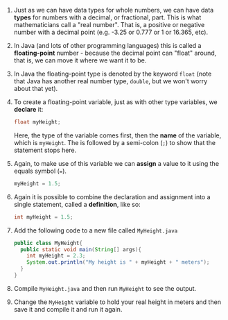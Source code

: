 1. Just as we can have data types for whole numbers, we can have data **types** for numbers with a decimal, or fractional, part. This is what mathematicians call a "real number". That is, a positive or negative number with a decimal point \(e.g. -3.25 or 0.777 or 1 or 16.365, etc\).
2. In Java (and lots of other programming languages) this is called a **floating-point** number - because the decimal point can "float" around, that is, we can move it where we want it to be.
3. In Java the floating-point type is denoted by the keyword `float` (note that Java has another real number type, `double`, but we won't worry about that yet).
4. To create a floating-point variable, just as with other type variables, we **declare** it:

   ```java
   float myHeight;
   ```

   Here, the type of the variable comes first, then the **name** of the variable, which is `myHeight`. The is followed by a semi-colon \(`;`\) to show that the statement stops here.
5. Again, to make use of this variable we can **assign** a value to it using the equals symbol \(`=`\).

   ```java
   myHeight = 1.5;
   ```

6. Again it is possible to combine the declaration and assignment into a single statement, called a **definition**, like so:

   ```java
   int myHeight = 1.5;
   ```

10. Add the following code to a new file called `MyHeight.java`

    ```java
    public class MyHeight{
      public static void main(String[] args){
        int myHeight = 2.3;
        System.out.println("My height is " + myHeight + " meters");
      }
    }
    ```

11. Compile `MyHeight.java` and then run `MyHeight` to see the output.
12. Change the `MyHeight` variable to hold your real height in meters and then save it and compile it and run it again.